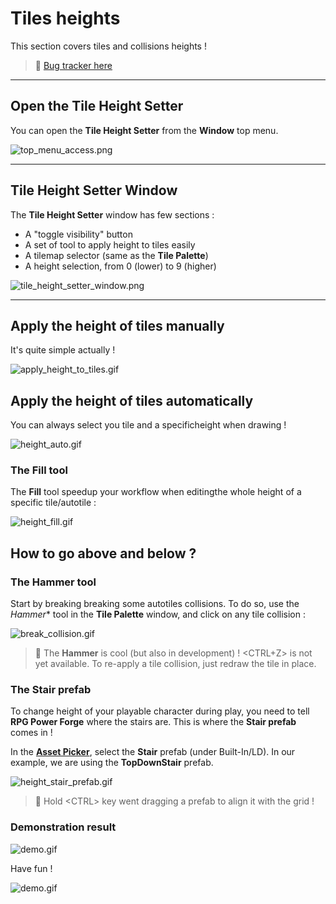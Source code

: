 # Tiles heights

This section covers tiles and collisions heights ! 

> 🐞 [Bug tracker here](https://trello.com/b/PIzgsYov/rpg-power-forge-road-map)

---
## Open the Tile Height Setter

You can open the **Tile Height Setter** from the **Window** top menu.

![top_menu_access.png](./../media/heights/top_menu_access.png)

---
## Tile Height Setter Window

The **Tile Height Setter** window has few sections :
* A "toggle visibility" button
* A set of tool to apply height to tiles easily
* A tilemap selector (same as the **Tile Palette**)
* A height selection, from 0 (lower) to 9 (higher)

![tile_height_setter_window.png](./../media/heights/tile_height_setter_window.png)

---
## Apply the height of tiles manually

It's quite simple actually !

![apply_height_to_tiles.gif](./../media/heights/apply_height_to_tiles.gif)


## Apply the height of tiles automatically

You can always select you tile and a specificheight when drawing !

![height_auto.gif](./../media/heights/height_auto.gif)

### The **Fill** tool

The **Fill** tool speedup your workflow when editingthe whole height of a specific tile/autotile :

![height_fill.gif](./../media/heights/height_fill.gif)

## How to go above and below ?

### The **Hammer** tool

Start by breaking breaking some autotiles collisions. To do so, use the *Hammer** tool in the **Tile Palette** window, and click on any tile collision :

![break_collision.gif](./../media/heights/break_collision.gif)

> 🐲 The **Hammer** is cool (but also in development) ! \<CTRL+Z\> is not yet available. To re-apply a tile collision, just redraw the tile in place.

### The **Stair** prefab

To change height of your playable character during play, you need to tell **RPG Power Forge** where the stairs are. This is where the **Stair prefab** comes in !

In the **[Asset Picker](./place_props.md)**, select the **Stair** prefab (under Built-In/LD). In our example, we are using the **TopDownStair** prefab.

![height_stair_prefab.gif](./../media/heights/height_stair_prefab.gif)

> 🐲 Hold \<CTRL\> key went dragging a prefab to align it with the grid !

### Demonstration result

![demo.gif](./../media/heights/demo.gif)

Have fun !

![demo.gif](./../media/heights/demo2.gif)
